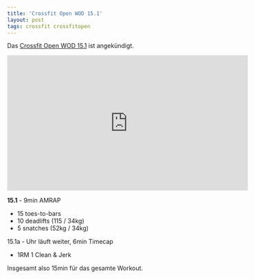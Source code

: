 ```yaml
---
title: 'Crossfit Open WOD 15.1'
layout: post
tags: crossfit crossfitopen
---
```


Das [Crossfit Open WOD 15.1][0] ist angekündigt.

<center><iframe width="560" height="315" src="https://www.youtube-nocookie.com/embed/0-YfYcsduHA" frameborder="0" allowfullscreen></iframe></center>

**15.1** - 9min AMRAP

* 15 toes-to-bars
* 10 deadlifts (115 / 34kg)
* 5 snatches (52kg / 34kg)

15.1a - Uhr läuft weiter, 6min Timecap

* 1RM 1 Clean & Jerk

Insgesamt also 15min für das gesamte Workout.

[0]: http://games.crossfit.com/workouts/the-open/2015#tabs-1
